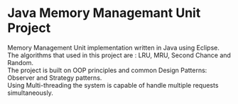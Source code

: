 <h1> Java Memory Managemant Unit Project </h1>

Memory Management Unit implementation written in Java using Eclipse. <br>
The algorithms that used in this project are : LRU, MRU, Second Chance and Random.  <br>
The project is built on OOP principles and common Design Patterns: Observer and Strategy patterns.  <br>
Using Multi-threading the system is capable of handle multiple requests simultaneously.  <br>
